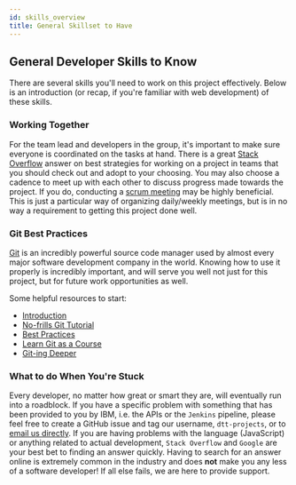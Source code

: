 ```yaml
---
id: skills_overview
title: General Skillset to Have
---
```


## General Developer Skills to Know

There are several skills you'll need to work on this project effectively. Below is an introduction (or recap, if you're familiar with web development) of these skills.

### Working Together

For the team lead and developers in the group, it's important to make sure everyone is coordinated on the tasks at hand. There is a great [Stack Overflow](https://stackoverflow.com/questions/3000190/how-do-programmers-work-together-on-a-project) answer on best strategies for working on a project in teams that you should check out and adopt to your choosing. You may also choose a cadence to meet up with each other to discuss progress made towards the project. If you do, conducting a [scrum meeting](https://www.projectmanager.com/blog/how-to-run-a-great-scrum-meeting) may be highly beneficial. This is just a particular way of organizing daily/weekly meetings, but is in no way a requirement to getting this project done well.

### Git Best Practices

[Git](https://git-scm.com/) is an incredibly powerful source code manager used by almost every major software development company in the world. Knowing how to use it properly is incredibly important, and will serve you well not just for this project, but for future work opportunities as well.

Some helpful resources to start:
* [Introduction](https://try.github.io/)
* [No-frills Git Tutorial](https://learnxinyminutes.com/docs/git/)
* [Best Practices](https://sethrobertson.github.io/GitBestPractices/#read)
* [Learn Git as a Course](https://www.katacoda.com/courses/git)
* [Git-ing Deeper](http://gitready.com/)

### What to do When You're Stuck

Every developer, no matter how great or smart they are, will eventually run into a roadblock. If you have a specific problem with something that has been provided to you by IBM, i.e. the APIs or the `Jenkins` pipeline, please feel free to create a GitHub issue and tag our username, `dtt-projects`, or to [email us directly](mailto:laserm@us.ibm.com). If you are having problems with the language (JavaScript) or anything related to actual development, `Stack Overflow` and `Google` are your best bet to finding an answer quickly. Having to search for an answer online is extremely common in the industry and does __not__ make you any less of a software developer! If all else fails, we are here to provide support.